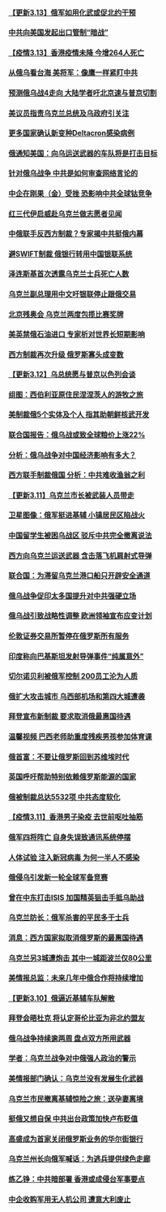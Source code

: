 #### [【更新3.13】俄军如用化武或促北约干预](../pages/nsc418/n13643046.md) 
#### [中共向美国发起出口管制“暗战”](../pages/nsc418/n13612465.md) 
#### [【疫情3.13】香港疫情未降 今增264人死亡](../pages/nsc418/n13642734.md) 
#### [从俄乌看台海 美将军：像鹰一样紧盯中共](../pages/nsc418/n13637731.md) 
#### [预测俄乌战4走向 大陆学者吁北京速与普京切割](../pages/nsc418/n13642384.md) 
#### [美议员指责乌克兰总统及乌政府引关注](../pages/nsc418/n13642446.md) 
#### [更多国家确认新变种Deltacron感染病例](../pages/nsc418/n13642048.md) 
#### [俄通知美国：向乌运送武器的车队将是打击目标](../pages/nsc418/n13642030.md) 
#### [针对俄乌战争 中共是如何审查网络言论的](../pages/nsc418/n13641851.md) 
#### [中企在刚果（金）受挫 恐影响中共全球钴竞争](../pages/nsc418/n13641727.md) 
#### [红三代伊启威赴乌克兰做志愿者见闻](../pages/nsc418/n13641454.md) 
#### [中俄联手反西方制裁？专家揭中共挺俄内幕](../pages/nsc418/n13639480.md) 
#### [避SWIFT制裁 俄银行转用中国银联系统](../pages/nsc418/n13641855.md) 
#### [泽连斯基首次透露乌克兰士兵死亡人数](../pages/nsc418/n13641712.md) 
#### [乌克兰副总理用中文吁银联停止跟俄交易](../pages/nsc418/n13641639.md) 
#### [北京残奥会 乌克兰两度包揽比赛奖牌](../pages/nsc418/n13641596.md) 
#### [美英禁俄石油进口 专家析对世界长短期影响](../pages/nsc418/n13641574.md) 
#### [西方制裁再次升级 俄罗斯寡头成变数](../pages/nsc418/n13641455.md) 
#### [【更新3.12】乌总统愿与普京以色列会谈](../pages/nsc418/n13641342.md) 
#### [组图：西伯利亚原住民涅涅茨人的游牧之旅](../pages/nsc418/n13641052.md) 
#### [美制裁俄5个实体及个人 指其助朝鲜核武开发](../pages/nsc418/n13641005.md) 
#### [联合国报告：俄乌战或致全球粮价上涨22%](../pages/nsc418/n13640384.md) 
#### [分析：俄乌战争对中国经济影响有多大？](../pages/nsc418/n13640472.md) 
#### [西方联手制裁俄国 分析：中共难收渔翁之利](../pages/nsc418/n13640767.md) 
#### [【更新3.11】乌克兰市长被武装人员带走](../pages/nsc418/n13639341.md) 
#### [卫星图像：俄军挺进基辅 小镇居民区陷战火](../pages/nsc418/n13640533.md) 
#### [中国留学生被困乌战区 驳斥中共完全撤离说法](../pages/nsc418/n13640321.md) 
#### [西方向乌克兰运送武器 含击落飞机肩射式导弹](../pages/nsc418/n13640382.md) 
#### [联合国：为滞留乌克兰港口船只开辟安全通道](../pages/nsc418/n13640152.md) 
#### [俄乌战争促印太多国提升对中共强硬立场](../pages/nsc418/n13639842.md) 
#### [俄乌战引致战略性调整 欧洲领袖宣布应变计划](../pages/nsc418/n13640121.md) 
#### [伦敦证券交易所暂停在俄罗斯所有服务](../pages/nsc418/n13639932.md) 
#### [印度称向巴基斯坦发射导弹事件“纯属意外”](../pages/nsc418/n13640107.md) 
#### [切尔诺贝利被俄军控制 200员工沦为人质](../pages/nsc418/n13639985.md) 
#### [俄扩大攻击城市 乌西部机场和第四大城遭袭](../pages/nsc418/n13639970.md) 
#### [拜登宣布新制裁 要求取消俄最惠国待遇](../pages/nsc418/n13639548.md) 
#### [温馨视频 巴西老师助重度残疾男孩参加体育课](../pages/nsc418/n13638088.md) 
#### [俄首富：不要让俄罗斯回到苏维埃时代](../pages/nsc418/n13639279.md) 
#### [英国呼吁帮助特别依赖俄罗斯能源的国家](../pages/nsc418/n13637572.md) 
#### [俄被制裁总达5532项 中共态度软化](../pages/nsc418/n13639450.md) 
#### [【疫情3.11】香港男子染疫 去世前呕吐抽筋](../pages/nsc418/n13638788.md) 
#### [俄军四将阵亡 自身失误致通讯系统停摆](../pages/nsc418/n13639331.md) 
#### [人体试验 注入新冠病毒 为何一半人不感染](../pages/nsc418/n13616746.md) 
#### [俄侵乌引发新一轮全球军备竞赛](../pages/nsc418/n13639231.md) 
#### [曾在中东打击ISIS 加国精英狙击手抵乌助战](../pages/nsc418/n13638672.md) 
#### [乌克兰防长：俄军杀害的平民多于士兵](../pages/nsc418/n13638899.md) 
#### [消息：西方国家拟取消俄罗斯的最惠国待遇](../pages/nsc418/n13638796.md) 
#### [乌克兰另3城遭炮击 其中一城距波兰仅80公里](../pages/nsc418/n13638561.md) 
#### [美情报总监：未来几年中俄合作将持续增加](../pages/nsc418/n13638144.md) 
#### [【更新3.10】俄逼近基辅车队解散](../pages/nsc418/n13636795.md) 
#### [拜登会晤杜克 将认定哥伦比亚为非北约盟友](../pages/nsc418/n13637755.md) 
#### [俄乌战争持续逾两周 盘点双方所用武器](../pages/nsc418/n13637665.md) 
#### [学者：乌克兰战争对中俄强人政治的警示](../pages/nsc418/n13637397.md) 
#### [美情报部门确认：乌克兰没有发展生化武器](../pages/nsc418/n13637403.md) 
#### [乌克兰市民撤离基辅惊险之旅：送孕妻离境](../pages/nsc418/n13637407.md) 
#### [挺俄又想自保 中共出台政策加快卢布贬值](../pages/nsc418/n13637457.md) 
#### [高盛成为首家关闭俄罗斯业务的华尔街银行](../pages/nsc418/n13636680.md) 
#### [乌克兰州长向俄军喊话：为逃兵提供绿色走廊](../pages/nsc418/n13637264.md) 
#### [练乙铮：中共暗部署 香港或成侵台军事要点](../pages/nsc418/n13636735.md) 
#### [中企收购军用无人机公司 遭意大利废止](../pages/nsc418/n13637136.md) 
